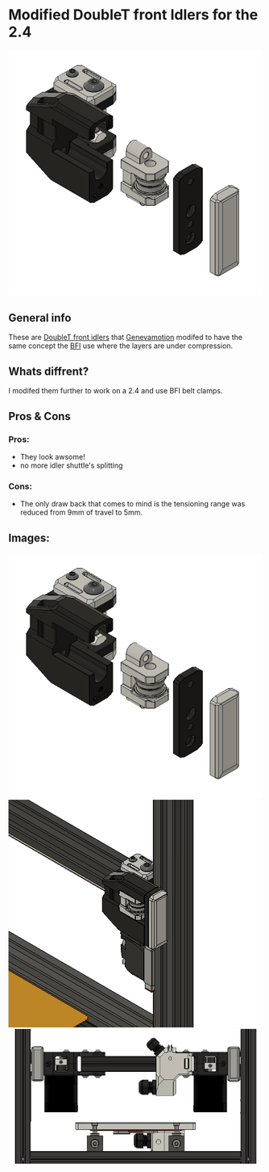 # Modified DoubleT front Idlers for the 2.4

![Exploded](images/Exploded_View.png)

## General info
These are [DoubleT front idlers](https://github.com/PrintersForAnts/Tiny-T/tree/main/STLs/gantry/front_idlers) that [Genevamotion](https://github.com/tdlane1) modifed to have the same concept the [BFI](https://github.com/clee/VoronBFI) use where the layers are under compression.
## Whats diffrent?
I modifed them further to work on a 2.4 and use BFI belt clamps.

## Pros & Cons
### Pros:
- They look awsome!
- no more idler shuttle's splitting
### Cons:
- The only draw back that comes to mind is the tensioning range was reduced from 9mm of travel to 5mm.

## Images:
![Exploded](images/Exploded_View.png)
![Installed-Angled](images/installed_angled_view.png)
![Installed-Front](images/installed_front_view.png)
